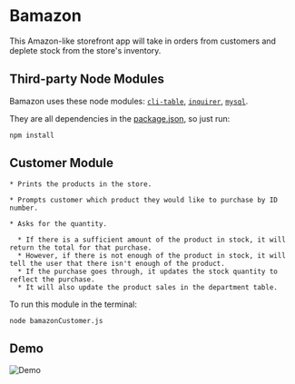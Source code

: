 # Bamazon

This Amazon-like storefront app will take in orders from customers and deplete stock from the store's inventory.

## Third-party Node Modules

Bamazon uses these node modules: 
[`cli-table`](https://www.npmjs.com/package/cli-table),
[`inquirer`](https://www.npmjs.com/package/inquirer), 
[`mysql`](https://www.npmjs.com/package/mysql).

They are all dependencies in the [package.json](https://github.com/AliRahimlou/bamazon/blob/master/package.json), so just run:

`npm install`

## Customer Module

    * Prints the products in the store.

    * Prompts customer which product they would like to purchase by ID number.

    * Asks for the quantity.

      * If there is a sufficient amount of the product in stock, it will return the total for that purchase.
      * However, if there is not enough of the product in stock, it will tell the user that there isn't enough of the product.
      * If the purchase goes through, it updates the stock quantity to reflect the purchase.
      * It will also update the product sales in the department table.


To run this module in the terminal:

`node bamazonCustomer.js`

## Demo
<img src="bamazon.gif" alt="Demo">


